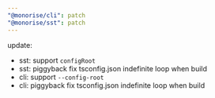 ```yaml
---
"@monorise/cli": patch
"@monorise/sst": patch
---
```


update:

- sst: support `configRoot`
- sst: piggyback fix tsconfig.json indefinite loop when build
- cli: support `--config-root`
- cli: piggyback fix tsconfig.json indefinite loop when build
